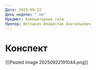 ```yaml
---
Дата: 2025-09-22
День недели: " пн"
Предмет: Компьютерные сети
Препод: Ветошкин Владислав Анатольевич
---
```

# Конспект

![[Pasted image 20250922191044.png]]